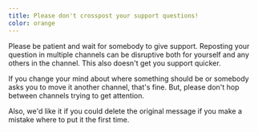 ```yaml
---
title: Please don't crosspost your support questions!
color: orange
---
```


Please be patient and wait for somebody to give support. Reposting your question in multiple channels can be disruptive both for yourself and any others in the channel. This also doesn't get you support quicker.

If you change your mind about where something should be or somebody asks you to move it another channel, that's fine. But, please don't hop between channels trying to get attention.

Also, we'd like it if you could delete the original message if you make a mistake where to put it the first time.
